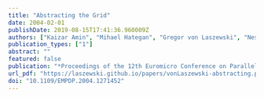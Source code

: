 ```yaml
---
title: "Abstracting the Grid"
date: 2004-02-01
publishDate: 2019-08-15T17:41:36.960009Z
authors: ["Kaizar Amin", "Mihael Hategan", "Gregor von Laszewski", "Nestor J. Zaluzec"]
publication_types: ["1"]
abstract: ""
featured: false
publication: "*Proceedings of the 12th Euromicro Conference on Parallel, Distributed and Network-Based Processing (PDP 2004)*"
url_pdf: "https://laszewski.github.io/papers/vonLaszewski-abstracting.pdf"
doi: "10.1109/EMPDP.2004.1271452"
---
```


